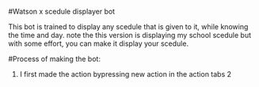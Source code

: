 #Watson x scedule displayer bot 

This bot is trained to display any scedule that is given to it, while knowing the time and day. note the this version is displaying my school scedule but with some effort, you can make it display your scedule. 



#Process of making the bot:

1. I first made the action bypressing new action in the action tabs 2
